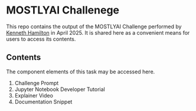 # MOSTLYAI Challenege

This repo contains the output of the MOSTLYAI Challenge performed by [Kenneth Hamilton](https://docs.google.com/document/d/1fRK5PSjM76-NGX6IcFSZKAxZasK9dQhGWBcpNlFef9M/) in April 2025. It is shared here as a convenient means for users to access its contents.

## Contents

The component elements of this task may be accessed here.

1. Challenge Prompt
2. Jupyter Notebook Developer Tutorial
3. Explainer Video
4. Documentation Snippet
